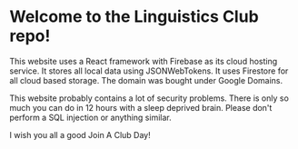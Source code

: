 # Welcome to the Linguistics Club repo!

This website uses a React framework with Firebase as its cloud hosting service. It stores all local data using JSONWebTokens. It uses Firestore for all cloud based storage. The domain was bought under Google Domains. 

This website probably contains a lot of security problems. There is only so much you can do in 12 hours with a sleep deprived brain. Please don't perform a SQL injection or anything similar.

I wish you all a good Join A Club Day!


